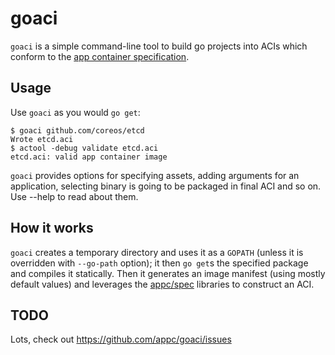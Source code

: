 # goaci

`goaci` is a simple command-line tool to build go projects into ACIs which conform to the [app container specification][appc-spec].

[appc-spec]: https://github.com/appc/spec

## Usage

Use `goaci` as you would `go get`:

	$ goaci github.com/coreos/etcd
	Wrote etcd.aci
	$ actool -debug validate etcd.aci
	etcd.aci: valid app container image

`goaci` provides options for specifying assets, adding arguments for an application, selecting binary is going to be packaged in final ACI and so on. Use --help to read about them.

## How it works

`goaci` creates a temporary directory and uses it as a `GOPATH` (unless it is overridden with `--go-path` option); it then `go get`s the specified package and compiles it statically.
Then it generates an image manifest (using mostly default values) and leverages the [appc/spec](https://github.com/appc/spec) libraries to construct an ACI.

## TODO

Lots, check out https://github.com/appc/goaci/issues
